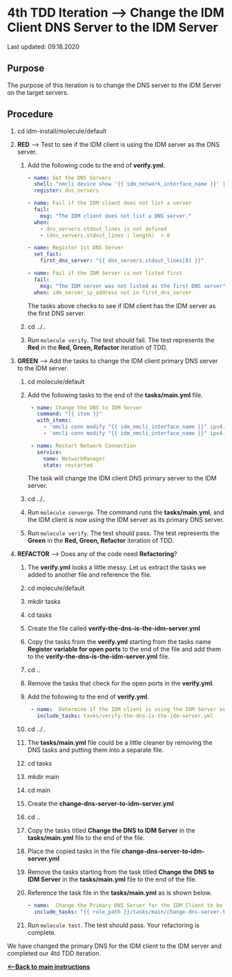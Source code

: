 # 4th TDD Iteration -->  Change the IDM Client DNS Server to the IDM Server

Last updated: 09.18.2020

## Purpose

The purpose of this iteration is to change the DNS server to the IDM Server on the target servers.

## Procedure
1. cd idm-install/molecule/default

1. **RED** --> Test to see if the IDM client is using the IDM server as the DNS server.
    
    1. Add the following code to the end of **verify.yml**.
        
        ```yaml
        - name: Get the DNS Servers
          shell: "nmcli device show '{{ idm_network_interface_name }}' | grep IP4.DNS"
          register: dns_servers
    
        - name: Fail if the IDM client does not list a server
          fail:
            msg: "The IDM client does not list a DNS server."
          when:
            - dns_servers.stdout_lines is not defined
            - (dns_servers.stdout_lines | length)  > 0
    
        - name: Register 1st DNS Server
          set_fact:
            first_dns_server: "{{ dns_servers.stdout_lines[0] }}"
    
        - name: Fail if the IDM Server is not listed first
          fail:
            msg: "The IDM server was not listed as the first DNS server"
          when: idm_server_ip_address not in first_dns_server
        ```
           
        The tasks above checks to see if IDM client has the IDM server
        as the first DNS server.
        
    1. cd ../..
    1. Run `molecule verify`.  The test should fail.  The test represents
       the **Red** in the **Red, Green, Refactor** iteration of TDD.

1. **GREEN** --> Add the tasks to change the IDM client primary DNS server to the
   IDM server.
     
    1. cd molecule/default
        
    1. Add the following tasks to the end of the **tasks/main.yml** file.
        
        ```yaml
         - name: Change the DNS to IDM Server
           command: "{{ item }}"
           with_items:
             - 'nmcli conn modify "{{ idm_nmcli_interface_name }}" ipv4.ignore-auto-dns yes'
             - 'nmcli conn modify "{{ idm_nmcli_interface_name }}" ipv4.dns  "{{ idm_server_ip_address }} 8.8.8.8"'
        
         - name: Restart Network Connection
           service:
             name: NetworkManager
             state: restarted
        ```   
           
        The task will change the IDM client DNS primary server to the IDM server.
        
    1. cd ../..
    
    1. Run `molecule converge`.  The command runs the **tasks/main.yml**,
       and the IDM client is now using the IDM server as its primary DNS server.
    
    1. Run `molecule verify`. The test should pass.  The test represents
    the **Green** in the **Red, Green, Refactor** iteration of TDD.

1. **REFACTOR** --> Does any of the code need **Refactoring**?

    1. The **verify.yml** looks a little messy.  Let us extract the tasks
       we added to another file and reference the file.
        
    1. cd molecule/default
        
    1. mkdir tasks
        
    1. cd tasks
        
    1. Create the file called **verify-the-dns-is-the-idm-server.yml**
    
    1. Copy the tasks from the **verify.yml** starting from the tasks name 
       **Register variable for open ports** to the end of the file and add 
       them to the **verify-the-dns-is-the-idm-server.yml** file.
        
    1. cd ..
        
    1. Remove the tasks that check for the open ports in the **verify.yml**.
        
    1. Add the following to the end of **verify.yml**.
        
        ```yaml
         - name:  Determine if the IDM client is using the IDM Server as its Primary DNS Server
           include_tasks: tasks/verify-the-dns-is-the-idm-server.yml
       ```          
           
    1. cd ../..
    1. The **tasks/main.yml** file could be a little cleaner by removing the 
       DNS tasks and putting them into a separate file.
    
    1. cd tasks
    
    1. mkdir main
    
    1. cd main
    
    1. Create the **change-dns-server-to-idm-server.yml**   
    
    1. cd ..
    
    1. Copy the tasks titled **Change the DNS to IDM Server** in the
       **tasks/main.yml** file to the end of the file.
       
    1. Place the copied tasks in the file **change-dns-server-to-idm-server.yml**
    
    1. Remove the tasks starting from the task titled **Change the DNS to IDM Server**
       in the **tasks/main.yml** file to the end of the file.
       
    1. Reference the task file in the **tasks/main.yml** as is shown below.
       
        ```yaml
        - name:  Change the Primary DNS Server for the IDM Client to be the IDM Server
          include_tasks: "{{ role_path }}/tasks/main/change-dns-server-to-idm-server.yml"
        ```
       
   1. Run `molecule test`.  The test should pass.  Your refactoring is complete.

We have changed the primary DNS for the IDM client to the IDM server and completed 
our 4td TDD iteration.

[**<--Back to main instructions**](../readme.md#4thTDD)